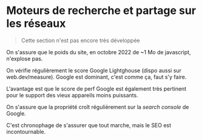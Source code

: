 # Moteurs de recherche et partage sur les réseaux

> Cette section n'est pas encore très développée

On s'assure que le poids du site, en octobre 2022 de ~1 Mo de javascript, n'explose pas. 

On vérifie régulièrement le score Google Lightghouse (dispo aussi sur web.dev/measure). Google est dominant, c'est comme ça, faut s'y faire. 

L'avantage est que le score de perf Google est également très pertinent pour le support des vieux appareils moins puissants. 

On s'assure que la propriété croît régulièrement sur la *search console* de Google. 

C'est chronophage de s'assurer que tout marche, mais le SEO est incontournable. 
